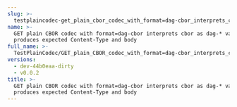 ```yaml
---
slug: >-
  testplaincodec-get_plain_cbor_codec_with_format=dag-cbor_interprets_cbor_as_dag-*_variant_and_produces_expected_content-type_and_body
name: >-
  GET plain CBOR codec with format=dag-cbor interprets cbor as dag-* variant and
  produces expected Content-Type and body
full_name: >-
  TestPlainCodec/GET_plain_CBOR_codec_with_format=dag-cbor_interprets_cbor_as_dag-*_variant_and_produces_expected_Content-Type_and_body
versions:
  - dev-44b0eaa-dirty
  - v0.0.2
title: >-
  GET plain CBOR codec with format=dag-cbor interprets cbor as dag-* variant and
  produces expected Content-Type and body
---
```



